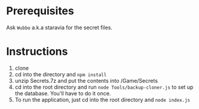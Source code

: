 # Prerequisites
Ask `Wubbo` a.k.a staravia for the secret files.

# Instructions
1. clone
1. cd into the directory and `npm install`
1. unzip Secrets.7z and put the contents into /Game/Secrets
1. cd into the root directory and run `node Tools/backup-cloner.js` to set up the database. You'll have to do it once.
1. To run the application, just cd into the root directory and `node index.js`
